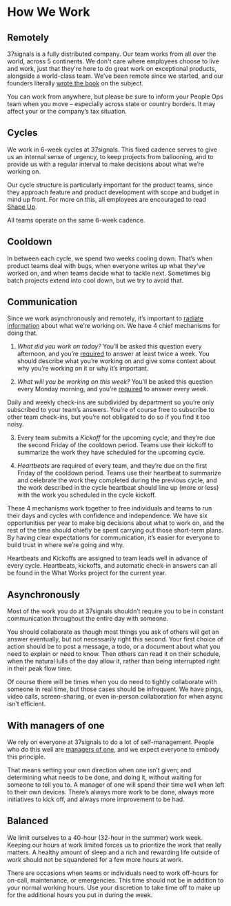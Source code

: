 # How We Work

## Remotely

37signals is a fully distributed company. Our team works from all over the world, across 5 continents. We don't care where employees choose to live and work, just that they're here to do great work on exceptional products, alongside a world-class team. We’ve been remote since we started, and our founders literally [wrote the book](https://basecamp.com/books/remote) on the subject.

You can work from anywhere, but please be sure to inform your People Ops team when you move – especially across state or country borders. It may affect your or the company’s tax situation.

## Cycles

We work in 6-week cycles at 37signals. This fixed cadence serves to give us an internal sense of urgency, to keep projects from ballooning, and to provide us with a regular interval to make decisions about what we’re working on.

Our cycle structure is particularly important for the product teams, since they approach feature and product development with scope and budget in mind up front. For more on this, all employees are encouraged to read [Shape Up](https://basecamp.com/shapeup/0.3-chapter-01#six-week-cycles).

All teams operate on the same 6-week cadence.

## Cooldown

In between each cycle, we spend two weeks cooling down. That’s when product teams deal with bugs, when everyone writes up what they’ve worked on, and when teams decide what to tackle next. Sometimes big batch projects extend into cool down, but we try to avoid that.

## Communication

Since we work asynchronously and remotely, it’s important to [radiate information](https://dev.37signals.com/the-radiating-programmer/) about what we’re working on. We have 4 chief mechanisms for doing that.

1. *What did you work on today?* You’ll be asked this question every afternoon, and you’re [required](https://3.basecamp.com/2914079/buckets/28168307/messages/6796789594) to answer at least twice a week. You should describe what you’re working on and give some context about why you’re working on it or why it’s important.

2. *What will you be working on this week?* You’ll be asked this question every Monday morning, and you’re [required](https://3.basecamp.com/2914079/buckets/28168307/messages/6796789594) to answer every week.

Daily and weekly check-ins are subdivided by department so you’re only subscribed to your team’s answers. You’re of course free to subscribe to other team check-ins, but you’re not obligated to do so if you find it too noisy.

3. Every team submits a *Kickoff* for the upcoming cycle, and they’re due the second Friday of the cooldown period. Teams use their kickoff to summarize the work they have scheduled for the upcoming cycle.

4. *Heartbeats* are required of every team, and they’re due on the first Friday of the cooldown period. Teams use their heartbeat to summarize and celebrate the work they completed during the previous cycle, and the work described in the cycle heartbeat should line up (more or less) with the work you scheduled in the cycle kickoff.

These 4 mechanisms work together to free individuals and teams to run their days and cycles with confidence and independence. We have six opportunities per year to make big decisions about what to work on, and the rest of the time should chiefly be spent carrying out those short-term plans. By having clear expectations for communication, it’s easier for everyone to build trust in where we’re going and why.

Heartbeats and Kickoffs are assigned to team leads well in advance of every cycle. Heartbeats, kickoffs, and automatic check-in answers can all be found in the What Works project for the current year.

## Asynchronously

Most of the work you do at 37signals shouldn’t require you to be in constant communication throughout the entire day with someone.

You should collaborate as though most things you ask of others will get an answer eventually, but not necessarily right this second. Your first choice of action should be to post a message, a todo, or a document about what you need to explain or need to know. Then others can read it on their schedule, when the natural lulls of the day allow it, rather than being interrupted right in their peak flow time.

Of course there will be times when you do need to tightly collaborate with someone in real time, but those cases should be infrequent. We have pings, video calls, screen-sharing, or even in-person collaboration for when async isn’t efficient.

## With managers of one

We rely on everyone at 37signals to do a lot of self-management. People who do this well are [managers of one](https://signalvnoise.com/posts/1430-hire-managers-of-one), and we expect everyone to embody this principle.

That means setting your own direction when one isn’t given; and determining what needs to be done, and doing it, without waiting for someone to tell you to. A manager of one will spend their time well when left to their own devices. There’s always more work to be done, always more initiatives to kick off, and always more improvement to be had.

## Balanced

We limit ourselves to a 40-hour (32-hour in the summer) work week. Keeping our hours at work limited forces us to prioritize the work that really matters. A healthy amount of sleep and a rich and rewarding life outside of work should not be squandered for a few more hours at work.

There are occasions when teams or individuals need to work off-hours for on-call, maintenance, or emergencies. This time should not be in addition to your normal working hours. Use your discretion to take time off to make up for the additional hours you put in during the week.
